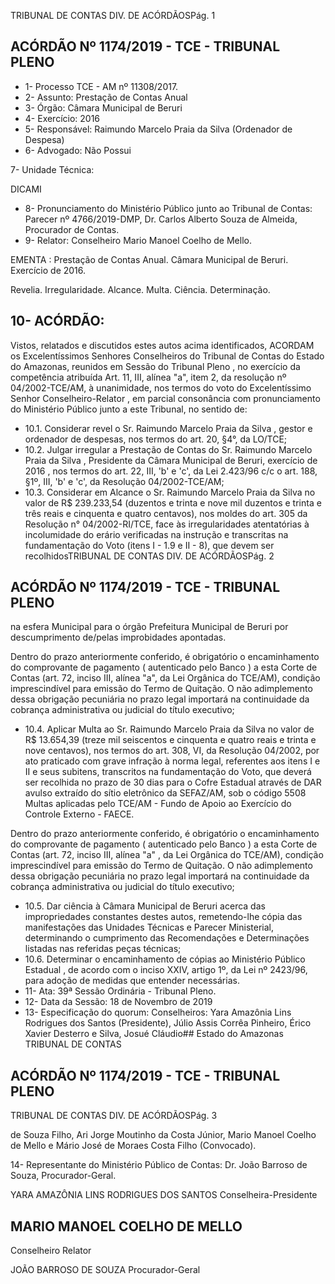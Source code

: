 TRIBUNAL DE CONTAS DIV. DE ACÓRDÃOSPág. 1

## ACÓRDÃO Nº 1174/2019 - TCE - TRIBUNAL PLENO

- 1- Processo TCE - AM nº 11308/2017.
- 2- Assunto: Prestação de Contas Anual
- 3- Órgão: Câmara Municipal de Beruri
- 4- Exercício: 2016
- 5- Responsável: Raimundo Marcelo Praia da Silva (Ordenador de Despesa)
- 6- Advogado: Não Possui

7- Unidade Técnica:

DICAMI

- 8- Pronunciamento  do  Ministério  Público  junto  ao  Tribunal  de  Contas: Parecer  nº 4766/2019-DMP, Dr. Carlos Alberto Souza de Almeida, Procurador de Contas.
- 9- Relator: Conselheiro Mario Manoel Coelho de Mello.

EMENTA : Prestação  de  Contas  Anual. Câmara Municipal de Beruri. Exercício de 2016.

Revelia. Irregularidade. Alcance. Multa. Ciência. Determinação.

## 10-  ACÓRDÃO:

Vistos, relatados e discutidos estes autos acima identificados, ACORDAM os Excelentíssimos Senhores Conselheiros do Tribunal de Contas do Estado do Amazonas, reunidos em Sessão do Tribunal Pleno , no exercício da competência atribuída Art. 11, III, alínea "a", item 2, da resolução nº 04/2002-TCE/AM, à unanimidade, nos termos do voto do Excelentíssimo Senhor Conselheiro-Relator , em parcial consonância com pronunciamento do Ministério Público junto a este Tribunal, no sentido de:

- 10.1. Considerar revel o Sr. Raimundo Marcelo Praia da Silva , gestor e ordenador de despesas, nos termos do art. 20, §4°, da LO/TCE;
- 10.2. Julgar irregular a  Prestação  de  Contas  do Sr.  Raimundo Marcelo Praia da Silva , Presidente da Câmara Municipal de Beruri, exercício de 2016 , nos termos do art. 22, III, 'b' e 'c', da Lei 2.423/96 c/c o art. 188, §1º, III, 'b' e 'c', da Resolução 04/2002-TCE/AM;
- 10.3. Considerar em Alcance o Sr. Raimundo Marcelo Praia da Silva no valor de R$ 239.233,54 (duzentos e trinta e nove mil duzentos e trinta e três reais e cinquenta e quatro centavos), nos moldes do art. 305 da Resolução n° 04/2002-RI/TCE, face às irregularidades atentatórias à incolumidade  do  erário  verificadas  na  instrução  e  transcritas  na fundamentação do Voto (itens I - 1.9 e II - 8), que devem ser recolhidosTRIBUNAL DE CONTAS DIV. DE ACÓRDÃOSPág. 2

## ACÓRDÃO Nº 1174/2019 - TCE - TRIBUNAL PLENO

na  esfera  Municipal  para  o  órgão  Prefeitura  Municipal  de  Beruri  por descumprimento de/pelas improbidades apontadas.

Dentro do prazo anteriormente conferido, é obrigatório o encaminhamento  do  comprovante  de  pagamento  ( autenticado  pelo Banco )  a  esta  Corte  de  Contas  (art.  72,  inciso  III,  alínea  "a",  da  Lei Orgânica do TCE/AM), condição imprescindível para emissão do Termo de Quitação. O não adimplemento dessa obrigação pecuniária no prazo legal importará na continuidade da cobrança administrativa ou judicial do título executivo;

- 10.4. Aplicar Multa ao Sr. Raimundo Marcelo Praia da Silva no valor de R$ 13.654,39 (treze mil seiscentos e cinquenta e quatro reais e trinta e nove centavos), nos termos do art. 308, VI, da Resolução 04/2002, por ato praticado com grave infração à norma legal, referentes aos itens I e II e seus subitens, transcritos na fundamentação do Voto, que deverá ser recolhida no prazo de 30 dias para o Cofre Estadual através de DAR avulso extraído do sítio eletrônico da SEFAZ/AM, sob o código 5508 Multas  aplicadas  pelo  TCE/AM  -  Fundo  de  Apoio  ao  Exercício  do Controle Externo - FAECE.

Dentro do prazo anteriormente conferido, é obrigatório o encaminhamento  do  comprovante  de  pagamento  ( autenticado  pelo Banco )  a  esta  Corte  de Contas (art. 72, inciso III, alínea "a" , da Lei Orgânica do TCE/AM), condição imprescindível para emissão do Termo de Quitação. O não adimplemento dessa obrigação pecuniária no prazo legal importará na continuidade da cobrança administrativa ou judicial do título executivo;

- 10.5. Dar ciência à Câmara Municipal de Beruri acerca das impropriedades constantes destes autos, remetendo-lhe cópia das manifestações das Unidades Técnicas e Parecer Ministerial, determinando o cumprimento das  Recomendações  e  Determinações  listadas  nas  referidas  peças técnicas;
- 10.6. Determinar o  encaminhamento  de  cópias  ao Ministério  Público Estadual , de acordo com o inciso XXIV, artigo 1º, da Lei nº 2423/96, para adoção de medidas que entender necessárias.
- 11-  Ata: 39ª Sessão Ordinária - Tribunal Pleno.
- 12-  Data da Sessão: 18 de Novembro de 2019
- 13-  Especificação do quorum: Conselheiros: Yara Amazônia Lins Rodrigues dos Santos (Presidente), Júlio Assis Corrêa Pinheiro, Érico Xavier Desterro e Silva, Josué Cláudio## Estado do Amazonas TRIBUNAL DE CONTAS

## ACÓRDÃO Nº 1174/2019 - TCE - TRIBUNAL PLENO

TRIBUNAL DE CONTAS DIV. DE ACÓRDÃOSPág. 3

de Souza Filho, Ari Jorge Moutinho da Costa Júnior, Mario Manoel Coelho de Mello e Mário José de Moraes Costa Filho (Convocado).

14-  Representante  do  Ministério  Público  de  Contas: Dr. João  Barroso  de  Souza, Procurador-Geral.

YARA AMAZÔNIA LINS RODRIGUES DOS SANTOS Conselheira-Presidente

## MARIO MANOEL COELHO DE MELLO

Conselheiro Relator

JOÃO BARROSO DE SOUZA Procurador-Geral